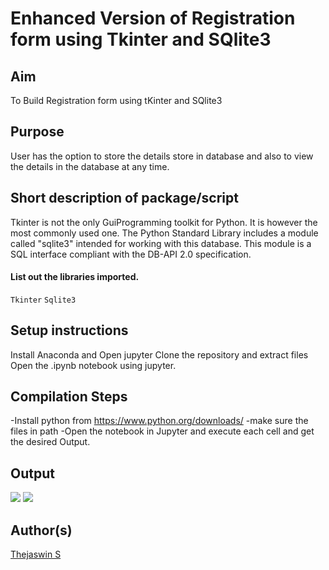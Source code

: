 <!--## Enhanced Version of Registration form using Tkinter and SQlite3

Language: Python

This is a Registration form built using tKinter and SQlite3.
User has the option to store the details store in database and also to view the database.

### Dependencies
`pip install tkinter`

### Output
![](https://github.com/thejaswin123/Awesome_Python_Scripts/blob/main/GUIScripts/Registration%20Form/Enhanced/1.png)

### For any queries please contact?
 [**Feel free to contact me on Linkedin**](https://www.linkedin.com/in/thejaswin-s-22252318b/)
-->
# Enhanced Version of Registration form using Tkinter and SQlite3

## Aim

To Build Registration form using tKinter and SQlite3

## Purpose

User has the option to store the details store in database and also to view the details in the database at any time.

## Short description of package/script
Tkinter is not the only GuiProgramming toolkit for Python. It is however the most commonly used one.
The Python Standard Library includes a module called "sqlite3" intended for working with this database. This module is a SQL interface compliant with the DB-API 2.0 specification.

#### List out the libraries imported.
`Tkinter`
`Sqlite3`


## Setup instructions

Install Anaconda and Open jupyter
Clone the repository and extract files 
Open the .ipynb notebook using jupyter.


## Compilation Steps

-Install python from https://www.python.org/downloads/
-make sure the files in path
-Open the notebook in Jupyter and execute each cell and get the desired Output.


## Output

![](https://github.com/thejaswin123/Awesome_Python_Scripts/blob/main/GUIScripts/Registration%20Form/Enhanced/Images/1.png)
![](https://github.com/thejaswin123/Awesome_Python_Scripts/blob/main/GUIScripts/Registration%20Form/Enhanced/Images/sql.png)

## Author(s)

[Thejaswin S](https://www.linkedin.com/in/thejaswin-s-22252318b/)

